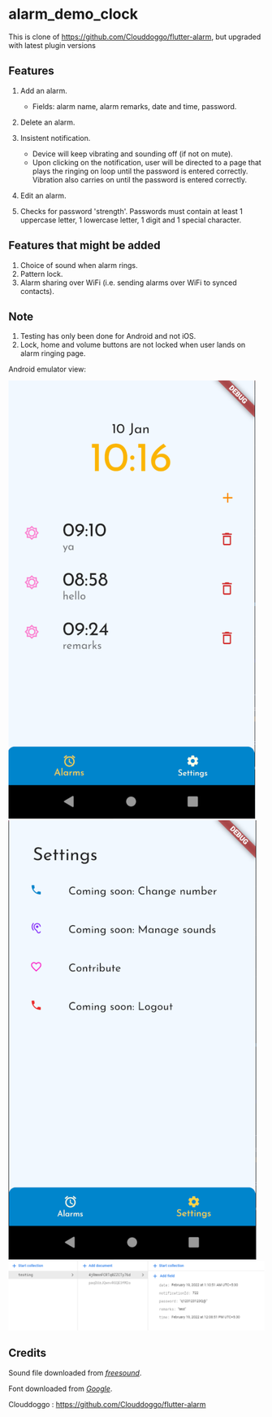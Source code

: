 # alarm_demo_clock

This is clone of https://github.com/Clouddoggo/flutter-alarm, but upgraded with latest plugin versions

## Features

1. Add an alarm.

   - Fields: alarm name, alarm remarks, date and time, password.

2. Delete an alarm.
3. Insistent notification.

   - Device will keep vibrating and sounding off (if not on mute).
   - Upon clicking on the notification, user will be directed to a page that plays the ringing on loop until the password is entered correctly. Vibration also carries on until the password is entered correctly.

4. Edit an alarm.
5. Checks for password 'strength'. Passwords must contain at least 1 uppercase letter, 1 lowercase letter, 1 digit and 1 special character.

## Features that might be added

1. Choice of sound when alarm rings.
2. Pattern lock.
3. Alarm sharing over WiFi (i.e. sending alarms over WiFi to synced contacts).

## Note

1. Testing has only been done for Android and not iOS.
2. Lock, home and volume buttons are not locked when user lands on alarm ringing page.

Android emulator view:

![](./assets/images/alarmsView.PNG)
![](./assets/images/settingsView.PNG)
![](./assets/images/firebase_setup.png)

## Credits
Sound file downloaded from *[freesound](https://freesound.org/s/397787/)*.

Font downloaded from *[Google](https://fonts.google.com/)*.

Clouddoggo : https://github.com/Clouddoggo/flutter-alarm
